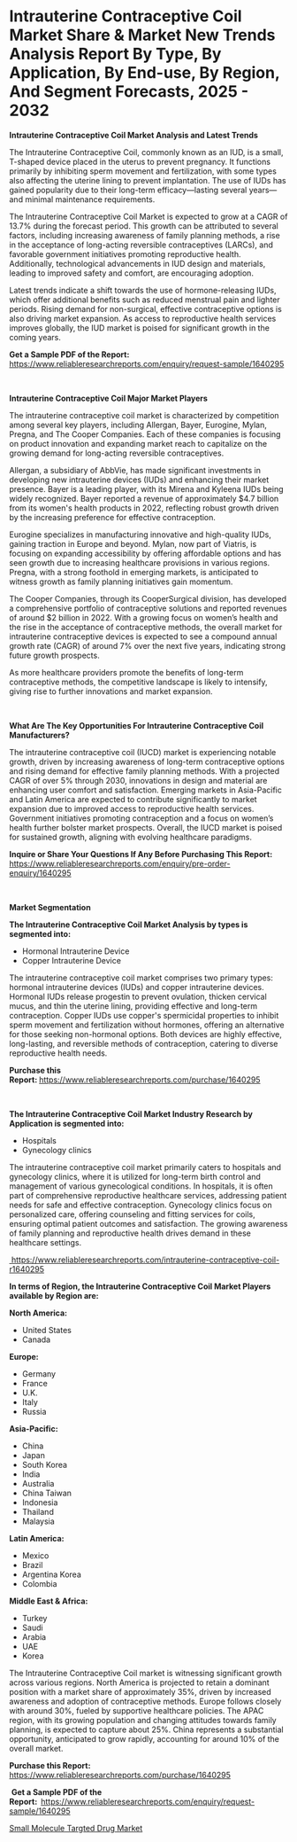 <p><h1>Intrauterine Contraceptive Coil Market Share & Market New Trends Analysis Report By Type, By Application, By End-use, By Region, And Segment Forecasts, 2025 - 2032</h1></p><p><strong>Intrauterine Contraceptive Coil Market Analysis and Latest Trends</strong></p>
<p><p>The Intrauterine Contraceptive Coil, commonly known as an IUD, is a small, T-shaped device placed in the uterus to prevent pregnancy. It functions primarily by inhibiting sperm movement and fertilization, with some types also affecting the uterine lining to prevent implantation. The use of IUDs has gained popularity due to their long-term efficacy—lasting several years—and minimal maintenance requirements.</p><p>The Intrauterine Contraceptive Coil Market is expected to grow at a CAGR of 13.7% during the forecast period. This growth can be attributed to several factors, including increasing awareness of family planning methods, a rise in the acceptance of long-acting reversible contraceptives (LARCs), and favorable government initiatives promoting reproductive health. Additionally, technological advancements in IUD design and materials, leading to improved safety and comfort, are encouraging adoption. </p><p>Latest trends indicate a shift towards the use of hormone-releasing IUDs, which offer additional benefits such as reduced menstrual pain and lighter periods. Rising demand for non-surgical, effective contraceptive options is also driving market expansion. As access to reproductive health services improves globally, the IUD market is poised for significant growth in the coming years.</p></p>
<p><strong>Get a Sample PDF of the Report:&nbsp;</strong> <a href="https://www.reliableresearchreports.com/enquiry/request-sample/1640295?utm_campaign=2186&utm_medium=2&utm_source=Github&utm_content=ia&utm_term=09032025&utm_id=intrauterine-contraceptive-coil">https://www.reliableresearchreports.com/enquiry/request-sample/1640295</a></p>
<p>&nbsp;</p>
<p><strong>Intrauterine Contraceptive Coil Major Market Players</strong></p>
<p><p>The intrauterine contraceptive coil market is characterized by competition among several key players, including Allergan, Bayer, Eurogine, Mylan, Pregna, and The Cooper Companies. Each of these companies is focusing on product innovation and expanding market reach to capitalize on the growing demand for long-acting reversible contraceptives.</p><p>Allergan, a subsidiary of AbbVie, has made significant investments in developing new intrauterine devices (IUDs) and enhancing their market presence. Bayer is a leading player, with its Mirena and Kyleena IUDs being widely recognized. Bayer reported a revenue of approximately $4.7 billion from its women's health products in 2022, reflecting robust growth driven by the increasing preference for effective contraception.</p><p>Eurogine specializes in manufacturing innovative and high-quality IUDs, gaining traction in Europe and beyond. Mylan, now part of Viatris, is focusing on expanding accessibility by offering affordable options and has seen growth due to increasing healthcare provisions in various regions. Pregna, with a strong foothold in emerging markets, is anticipated to witness growth as family planning initiatives gain momentum.</p><p>The Cooper Companies, through its CooperSurgical division, has developed a comprehensive portfolio of contraceptive solutions and reported revenues of around $2 billion in 2022. With a growing focus on women’s health and the rise in the acceptance of contraceptive methods, the overall market for intrauterine contraceptive devices is expected to see a compound annual growth rate (CAGR) of around 7% over the next five years, indicating strong future growth prospects.</p><p>As more healthcare providers promote the benefits of long-term contraceptive methods, the competitive landscape is likely to intensify, giving rise to further innovations and market expansion.</p></p>
<p>&nbsp;</p>
<p><strong>What Are The Key Opportunities For Intrauterine Contraceptive Coil Manufacturers?</strong></p>
<p><p>The intrauterine contraceptive coil (IUCD) market is experiencing notable growth, driven by increasing awareness of long-term contraceptive options and rising demand for effective family planning methods. With a projected CAGR of over 5% through 2030, innovations in design and material are enhancing user comfort and satisfaction. Emerging markets in Asia-Pacific and Latin America are expected to contribute significantly to market expansion due to improved access to reproductive health services. Government initiatives promoting contraception and a focus on women’s health further bolster market prospects. Overall, the IUCD market is poised for sustained growth, aligning with evolving healthcare paradigms.</p></p>
<p><strong>Inquire or Share Your Questions If Any Before Purchasing This Report:</strong> <a href="https://www.reliableresearchreports.com/enquiry/pre-order-enquiry/1640295?utm_campaign=2186&utm_medium=2&utm_source=Github&utm_content=ia&utm_term=09032025&utm_id=intrauterine-contraceptive-coil">https://www.reliableresearchreports.com/enquiry/pre-order-enquiry/1640295</a></p>
<p>&nbsp;</p>
<p><strong>Market Segmentation</strong></p>
<p><strong>The Intrauterine Contraceptive Coil Market Analysis by types is segmented into:</strong></p>
<p><ul><li>Hormonal Intrauterine Device</li><li>Copper Intrauterine Device</li></ul></p>
<p><p>The intrauterine contraceptive coil market comprises two primary types: hormonal intrauterine devices (IUDs) and copper intrauterine devices. Hormonal IUDs release progestin to prevent ovulation, thicken cervical mucus, and thin the uterine lining, providing effective and long-term contraception. Copper IUDs use copper's spermicidal properties to inhibit sperm movement and fertilization without hormones, offering an alternative for those seeking non-hormonal options. Both devices are highly effective, long-lasting, and reversible methods of contraception, catering to diverse reproductive health needs.</p></p>
<p><strong>Purchase this Report:&nbsp;</strong><a href="https://www.reliableresearchreports.com/purchase/1640295?utm_campaign=2186&utm_medium=2&utm_source=Github&utm_content=ia&utm_term=09032025&utm_id=intrauterine-contraceptive-coil">https://www.reliableresearchreports.com/purchase/1640295</a></p>
<p>&nbsp;</p>
<p><strong>The Intrauterine Contraceptive Coil Market Industry Research by Application is segmented into:</strong></p>
<p><ul><li>Hospitals</li><li>Gynecology clinics</li></ul></p>
<p><p>The intrauterine contraceptive coil market primarily caters to hospitals and gynecology clinics, where it is utilized for long-term birth control and management of various gynecological conditions. In hospitals, it is often part of comprehensive reproductive healthcare services, addressing patient needs for safe and effective contraception. Gynecology clinics focus on personalized care, offering counseling and fitting services for coils, ensuring optimal patient outcomes and satisfaction. The growing awareness of family planning and reproductive health drives demand in these healthcare settings.</p></p>
<p><a href="https://www.reliableresearchreports.com/intrauterine-contraceptive-coil-r1640295?utm_campaign=2186&utm_medium=2&utm_source=Github&utm_content=ia&utm_term=09032025&utm_id=intrauterine-contraceptive-coil">&nbsp;https://www.reliableresearchreports.com/intrauterine-contraceptive-coil-r1640295</a></p>
<p><strong>In terms of Region, the Intrauterine Contraceptive Coil Market Players available by Region are:</strong></p>
<p>
    <p> <strong> North America: </strong>
        <ul>
            <li>United States</li>
            <li>Canada</li>
        </ul>
        </p> 
    <p> <strong> Europe: </strong>
        <ul>
            <li>Germany</li>
            <li>France</li>
            <li>U.K.</li>
            <li>Italy</li>
            <li>Russia</li>
        </ul>
        </p> 
    <p> <strong> Asia-Pacific: </strong>
        <ul>
            <li>China</li>
            <li>Japan</li>
            <li>South Korea</li>
            <li>India</li>
            <li>Australia</li>
            <li>China Taiwan</li>
            <li>Indonesia</li>
            <li>Thailand</li>
            <li>Malaysia</li>
        </ul>
        </p> 
    <p> <strong> Latin America: </strong>
        <ul>
            <li>Mexico</li>
            <li>Brazil</li>
            <li>Argentina Korea</li>
            <li>Colombia</li>
        </ul>
        </p> 
    <p> <strong> Middle East & Africa: </strong>
        <ul>
            <li>Turkey</li>
            <li>Saudi</li>
            <li>Arabia</li>
            <li>UAE</li>
            <li>Korea</li>
        </ul>
    </p>
    </p>
<p><p>The Intrauterine Contraceptive Coil market is witnessing significant growth across various regions. North America is projected to retain a dominant position with a market share of approximately 35%, driven by increased awareness and adoption of contraceptive methods. Europe follows closely with around 30%, fueled by supportive healthcare policies. The APAC region, with its growing population and changing attitudes towards family planning, is expected to capture about 25%. China represents a substantial opportunity, anticipated to grow rapidly, accounting for around 10% of the overall market.</p></p>
<p><strong>Purchase this Report: </strong><a href="https://www.reliableresearchreports.com/purchase/1640295?utm_campaign=2186&utm_medium=2&utm_source=Github&utm_content=ia&utm_term=09032025&utm_id=intrauterine-contraceptive-coil">https://www.reliableresearchreports.com/purchase/1640295</a></p>
<p>&nbsp;<strong>Get a Sample PDF of the Report:&nbsp;&nbsp;</strong><a href="https://www.reliableresearchreports.com/enquiry/request-sample/1640295?utm_campaign=2186&utm_medium=2&utm_source=Github&utm_content=ia&utm_term=09032025&utm_id=intrauterine-contraceptive-coil">https://www.reliableresearchreports.com/enquiry/request-sample/1640295</a></p>
<p><strong></strong></p>
<p><p><a href="https://github.com/ardgenoud/Market-Research-Report-List-1/blob/main/small-molecule-targted-drug-market.md?utm_campaign=2186&utm_medium=2&utm_source=Github&utm_content=ia&utm_term=09032025&utm_id=intrauterine-contraceptive-coil">Small Molecule Targted Drug Market</a></p></p>